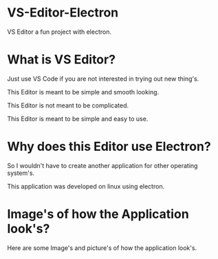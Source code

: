 # VS-Editor-Electron
VS Editor a fun project with electron.


# What is VS Editor?

Just use VS Code if you are not interested in trying out new thing's.

This Editor is meant to be simple and smooth looking.

This Editor is not meant to be complicated.

This Editor is meant to be simple and easy to use.

# Why does this Editor use Electron?

So I wouldn't have to create another application for other operating system's.

This application was developed on linux using electron.

# Image's of how the Application look's?

Here are some Image's and picture's of how the application look's.

